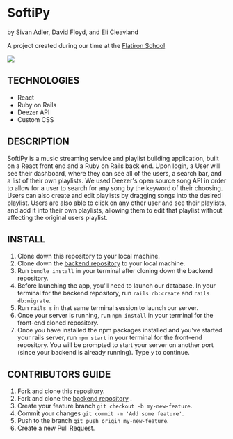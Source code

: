 # SoftiPy
by Sivan Adler, David Floyd, and Eli Cleavland


A project created during our time at the [Flatiron School](https://flatironschool.com/)

![](https://media.giphy.com/media/xlpb51NI4PMXBMU7Pg/giphy.gif)

## TECHNOLOGIES
- React
- Ruby on Rails
- Deezer API
- Custom CSS

## DESCRIPTION
SoftiPy is a music streaming service and playlist building application, built on a React front end and a Ruby on Rails back end. Upon login, a User will see their dashboard, where they can see all of the users, a search bar, and a list of their own playlists. We used Deezer's open source song API in order to allow for a user to search for any song by the keyword of their choosing. Users can also create and edit playlists by dragging songs into the desired playlist. Users are also able to click on any other user and see their playlists, and add it into their own playlists, allowing them to edit that playlist without affecting the original users playlist.


## INSTALL
1. Clone down this repository to your local machine. 
2. Clone down the [backend repository](https://github.com/sivanadler/Softipy-Back-End) to your local machine.
3. Run ```bundle install``` in your terminal after cloning down the backend repository. 
4. Before launching the app, you'll need to launch our database. In your terminal for the backend repository, run ```rails db:create``` and ```rails db:migrate```.
5. Run ```rails s``` in that same terminal session to launch our server.
6. Once your server is running, run ```npm install``` in your terminal for the front-end cloned repository.
7. Once you have installed the npm packages installed and you've started your rails server, run ``` npm start ``` in your terminal for the front-end repository. You will be prompted to start your server on another port (since your backend is already running). Type ```y``` to continue.


## CONTRIBUTORS GUIDE
1. Fork and clone this repository.
2. Fork and clone the [backend repository](https://github.com/sivanadler/Softipy-Back-End) .
3. Create your feature branch ```git checkout -b my-new-feature```.
4. Commit your changes ```git commit -m 'Add some feature'```.
5. Push to the branch ```git push origin my-new-feature```.
6. Create a new Pull Request.
